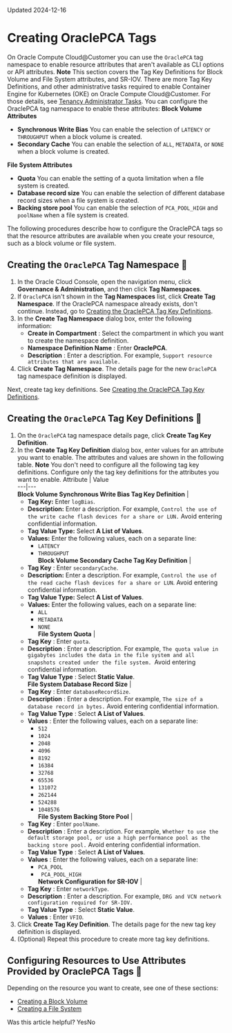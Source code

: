Updated 2024-12-16
# Creating OraclePCA Tags
On Oracle Compute Cloud@Customer you can use the `OraclePCA` tag namespace to enable resource attributes that aren't available as CLI options or API attributes. 
**Note**
This section covers the Tag Key Definitions for Block Volume and File System attributes, and SR-IOV. There are more Tag Key Definitions, and other administrative tasks required to enable Container Engine for Kubernetes (OKE) on Oracle Compute Cloud@Customer. For those details, see [Tenancy Administrator Tasks](https://docs.oracle.com/en-us/iaas/compute-cloud-at-customer/topics/oke/administrator-tasks.htm#administrator-tasks "Learn about the set of tasks you perform in the OCI tenancy to enable the OKE service on Compute Cloud@Customer.").
You can configure the OraclePCA tag namespace to enable these attributes:
**Block Volume Attributes**
  * **Synchronous Write Bias**
You can enable the selection of `LATENCY` or `THROUGHPUT` when a block volume is created.
  * **Secondary Cache**
You can enable the selection of `ALL`, `METADATA`, or `NONE` when a block volume is created.


**File System Attributes**
  * **Quota**
You can enable the setting of a quota limitation when a file system is created. 
  * **Database record size**
You can enable the selection of different database record sizes when a file system is created.
  * **Backing store pool**
You can enable the selection of `PCA_POOL_HIGH` and `poolName` when a file system is created.


The following procedures describe how to configure the OraclePCA tags so that the resource attributes are available when you create your resource, such as a block volume or file system. 
## Creating the `OraclePCA` Tag Namespace 🔗 
  1. In the Oracle Cloud Console, open the navigation menu, click **Governance & Administration**, and then click **Tag Namespaces**.
  2. If `OraclePCA` isn't shown in the **Tag Namespaces** list, click **Create Tag Namespace**.
If the OraclePCA namespace already exists, don't continue. Instead, go to [Creating the OraclePCA Tag Key Definitions](https://docs.oracle.com/en-us/iaas/compute-cloud-at-customer/topics/tags/creating_oraclepca_tags.htm#creating_oraclepca_tags__usr-tag-namespace-create-cecli).
  3. In the **Create Tag Namespace** dialog box, enter the following information:
     * **Create in Compartment** : Select the compartment in which you want to create the namespace definition.
     * **Namespace Definition Name** : Enter **OraclePCA**.
     * **Description** : Enter a description. For example, `Support resource attributes that are available.`
  4. Click **Create Tag Namespace**.
The details page for the new `OraclePCA` tag namespace definition is displayed.


Next, create tag key definitions. See [Creating the OraclePCA Tag Key Definitions](https://docs.oracle.com/en-us/iaas/compute-cloud-at-customer/topics/tags/creating_oraclepca_tags.htm#creating_oraclepca_tags__usr-tag-namespace-create-cecli).
## Creating the `OraclePCA` Tag Key Definitions 🔗 
  1. On the `OraclePCA` tag namespace details page, click **Create Tag Key Definition**.
  2. In the **Create Tag Key Definition** dialog box, enter values for an attribute you want to enable. The attributes and values are shown in the following table.
**Note**
You don't need to configure all the following tag key definitions. Configure only the tag key definitions for the attributes you want to enable.
Attribute | Value  
---|---  
**Block Volume Synchronous Write Bias Tag Key Definition** | 
     * **Tag Key:** Enter `logBias`.
     * **Description:** Enter a description. For example, `Control the use of the write cache flash devices for a share or LUN.` Avoid entering confidential information.
     * **Tag Value Type:** Select **A List of Values**.
     * **Values:** Enter the following values, each on a separate line:
       * `LATENCY`
       * `THROUGHPUT`  
**Block Volume Secondary Cache Tag Key Definition** | 
     * **Tag Key** : Enter `secondaryCache`.
     * **Description:** Enter a description. For example, `Control the use of the read cache flash devices for a share or LUN`. Avoid entering confidential information.
     * **Tag Value Type:** Select **A List of Values**.
     * **Values:** Enter the following values, each on a separate line:
       * `ALL`
       * `METADATA`
       * `NONE`  
**File System Quota** | 
     * **Tag Key** : Enter `quota`.
     * **Description** : Enter a description. For example, `The quota value in gigabytes includes the data in the file system and all snapshots created under the file system. `Avoid entering confidential information.
     * **Tag Value Type** : Select **Static Value**.  
**File System Database Record Size** | 
     * **Tag Key** : Enter `databaseRecordSize`.
     * **Description** : Enter a description. For example, `The size of a database record in bytes.` Avoid entering confidential information.
     * **Tag Value Type** : Select **A List of Values**.
     * **Values** : Enter the following values, each on a separate line:
       * `512`
       * `1024`
       * `2048`
       * `4096`
       * `8192`
       * `16384`
       * `32768`
       * `65536`
       * `131072`
       * `262144`
       * `524288`
       * `1048576`  
**File System Backing Store Pool** | 
     * **Tag Key** : Enter `poolName`.
     * **Description** : Enter a description. For example, `Whether to use the default storage pool, or use a high performance pool as the backing store pool.` Avoid entering confidential information.
     * **Tag Value Type** : Select **A List of Values**.
     * **Values** : Enter the following values, each on a separate line: 
       * `PCA_POOL`
       * ` PCA_POOL_HIGH`  
**Network Configuration for SR-IOV** | 
     * **Tag Key** : Enter `networkType`.
     * **Description** : Enter a description. For example, `DRG and VCN network configuration required for SR-IOV.`
     * **Tag Value Type** : Select **Static Value**.
     * **Values** : Enter `VFIO`.  
  3. Click **Create Tag Key Definition**.
The details page for the new tag key definition is displayed.
  4. (Optional) Repeat this procedure to create more tag key definitions.


## Configuring Resources to Use Attributes Provided by OraclePCA Tags 🔗 
Depending on the resource you want to create, see one of these sections:
  * [Creating a Block Volume](https://docs.oracle.com/en-us/iaas/compute-cloud-at-customer/topics/block/creating-a-block-volume.htm#creating-a-block-volume "On Compute Cloud@Customer, block volumes are detachable block storage devices that you can use to dynamically expand the storage capacity of an instance.")
  * [Creating a File System](https://docs.oracle.com/en-us/iaas/compute-cloud-at-customer/topics/file/creating-a-file-system.htm#creating-a-file-system "On Compute Cloud@Customer, you can create a shared file system using the File Storage service.")


Was this article helpful?
YesNo


